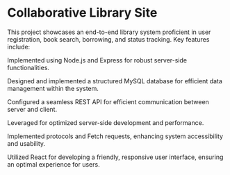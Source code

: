 # Collaborative Library Site

This project showcases an end-to-end library system proficient in user registration, book search, borrowing, and status tracking. 
Key features include:

Implemented using Node.js and Express for robust server-side functionalities.

Designed and implemented a structured MySQL database for efficient data management within the system.

Configured a seamless REST API for efficient communication between server and client.

Leveraged for optimized server-side development and performance.

Implemented protocols and Fetch requests, enhancing system accessibility and usability.

Utilized React for developing a friendly, responsive user interface, ensuring an optimal experience for users.



